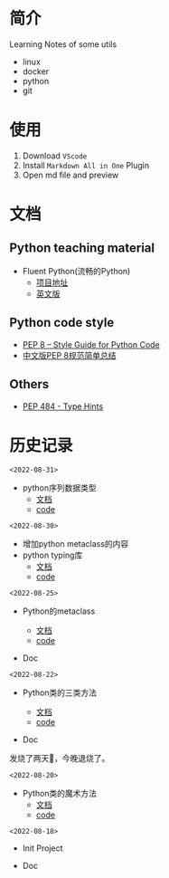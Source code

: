 # 简介
Learning Notes of some utils
- linux
- docker
- python
- git

# 使用
1. Download `VScode`
2. Install `Markdown All in One` Plugin  
3. Open md file and preview

# 文档 
## Python teaching material
- Fluent Python(流畅的Python)
  - [项目地址](https://github.com/fluentpython)
  - [英文版](https://www.fluentpython.com/)

## Python code style
- [PEP 8 – Style Guide for Python Code](https://peps.python.org/pep-0008/)
- [中文版PEP 8规范简单总结](https://zhuanlan.zhihu.com/p/110405756)

## Others
- [PEP 484 - Type Hints](https://peps.python.org/pep-0484/)

# 历史记录
`<2022-08-31>`
- python序列数据类型        
  - [文档](https://github.com/Uroboros0313/UtilsNotes/blob/master/python/0.3.python序列数据结构.md)
  - [code](https://github.com/Uroboros0313/UtilsNotes/blob/master/code/0.3.py_seq.ipynb)

`<2022-08-30>`

- 增加python metaclass的内容
- python typing库
  - [文档](https://github.com/Uroboros0313/UtilsNotes/blob/master/python/2.1.python%E7%9A%84typing%E6%A0%87%E5%87%86%E5%BA%93.md)
  - [code](https://github.com/Uroboros0313/UtilsNotes/blob/master/code/2.1.py_type_check.ipynb)
  
`<2022-08-25>`

- Python的metaclass
  - [文档](https://github.com/Uroboros0313/UtilsNotes/blob/master/python/1.4.python%E5%85%83%E7%B1%BB.md)
  - [code](https://github.com/Uroboros0313/UtilsNotes/blob/master/code/1.4.py_metaclass.ipynb)

- Doc

`<2022-08-22>`

- Python类的三类方法
  - [文档](https://github.com/Uroboros0313/UtilsNotes/blob/master/python/1.3.python%E7%B1%BB%E7%9A%84%E4%B8%89%E7%B1%BB%E6%96%B9%E6%B3%95.md)
  - [code](https://github.com/Uroboros0313/UtilsNotes/blob/master/code/1.3.pycls_method.ipynb)

- Doc    

发烧了两天👾，今晚退烧了。  

`<2022-08-20>`  
    
- Python类的魔术方法
  - [文档](https://github.com/Uroboros0313/UtilsNotes/blob/master/python/1.2.python%E9%AD%94%E6%9C%AF%E6%96%B9%E6%B3%95.md)
  - [code](https://github.com/Uroboros0313/UtilsNotes/blob/master/code/1.2.pycls_func.ipynb) 

`<2022-08-18>`

- Init Project

- Doc


  




